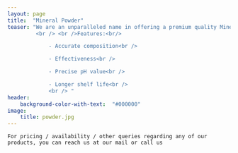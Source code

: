 ```yaml
---
layout: page
title:  "Mineral Powder"
teaser: "We are an unparalleled name in offering a premium quality Mineral Powder that is processed under hygienic conditions. It is formulated using high grade chemical compounds and latest processing techniques at our vendors end as per the defined industry norms. This chemical is trusted on various parameters to ensure its quality. To meet the varied needs of our clients, our Mineral Powder is offered in different packaging options at market leading price.<br />
         <br /> <br />Features:<br/>

             - Accurate composition<br />

             - Effectiveness<br />

             - Precise pH value<br />

             - Longer shelf life<br />
             <br /> "
header:
    background-color-with-text:  "#000000"
image:
    title: powder.jpg
---
```

`For pricing / availability / other queries regarding any of our products, you can reach us at our mail or call us`

